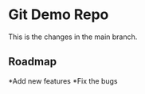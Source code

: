 # Git Demo Repo 
This is the changes in the main branch.

 
## Roadmap
*Add new features
*Fix the bugs


